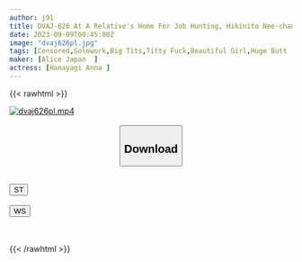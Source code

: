 ```yaml
---
author: j91
title: DVAJ-626 At A Relative's Home For Job Hunting, Hikinito Nee-chan Can't Endure It Anymore Even If Her Sloppy Erotic Big Ass And Big Tits Are Unprotected, Anna Hanayanagi
date: 2023-09-09T00:45:00Z
image: "dvaj626pl.jpg"
tags: [Censored,Solowork,Big Tits,Titty Fuck,Beautiful Girl,Huge Butt	]
maker: [Alice Japan  ]
actress: [Hanayagi Anna ]
---
```



{{< rawhtml >}}

<div class="video" data-videoid="8ZJeA4ml6ACoxPj">
    <a href="javascript:;">
        <img src="https://my.j91.asia/posts/dvaj626pl/dvaj626pl.jpg" width="WIDTH" height="HEIGHT" alt="dvaj626pl.mp4" loading="lazy">
    </a>
</div>

<script type="text/javascript" src="https://j91.asia/asset/on-demand-st.js"></script>

<br>
  <link rel="stylesheet" href="https://j91.asia/asset/bs5.css">
  
  <center>
  <button class="btn btn-primary" type="button" data-bs-toggle="collapse" data-bs-target=".multi-collapse" aria-expanded="false" aria-controls="multiCollapseExample1 multiCollapseExample2"><h2>Download</h2></button></center>
</p>
<div class="row">
  <div class="col">
    <div class="collapse multi-collapse" id="multiCollapseExample1">
      <div class="card card-body">
	      	      <br>
<div class="buttons">  
<a href="https://streamtape.to/v/8ZJeA4ml6ACoxPj"><button class="btn-hover color-3"><i class="fa fa-download"></i> ST</button></a></div>
    </div>
  </div>
</div>
  <div class="col">
    <div class="collapse multi-collapse" id="multiCollapseExample2">
      <div class="card card-body">
	      <br>
<div class="buttons">
    <a href="https://wolfstream.tv/k7hyeee20wuv"><button class="btn-hover color-9"><i class="fa fa-download"></i> WS</button></a></div>
<br><br>
      </div>
    </div>
  </div>
</div>

{{< /rawhtml >}}
